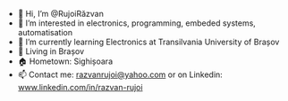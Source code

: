 - 👋 Hi, I’m @RujoiRăzvan
- 👀 I’m interested in electronics, programming, embeded systems, automatisation
- 🌱 I’m currently learning Electronics at Transilvania University of Brașov
- 📍  Living in Brașov
- 🏠 Hometown: Sighișoara
- 📫 Contact me: razvanrujoi@yahoo.com or on Linkedin: www.linkedin.com/in/razvan-rujoi


